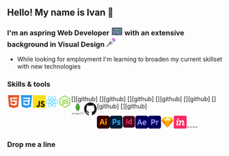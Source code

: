 ## Hello! My name is Ivan 👋

### I'm an aspring Web Developer <img alt="laptop icon" width="28px" src="/images/laptop.svg" /> with an extensive background in Visual Design <img alt="Pen tool" width="22px" src="/images/pen.svg" />

- While looking for employment I'm learning to broaden my current skillset with new technologies

### Skills & tools
[<img align="left" style="margin-bottom: 5px" alt="Skill - HTML5" width="30px" src="images/html5.svg" />][github]
[<img align="left" style="margin-bottom: 5px" alt="Skill - CSS3" width="30px" src="images/css3.svg" />][github]
[<img align="left" style="margin-bottom: 5px" alt="Skill - Javascript" width="30px" src="images/javascript.svg" />][github]
[<img align="left" style="margin-bottom: 5px" alt="Skill - React" width="30px" src="images/react.svg" />][github]
[<img align="left" style="margin-bottom: 5px" alt="Skill - NodeJs" width="30px" src="images/node-js.svg" />][github]
[<img align="left" style="margin-bottom: 5px" alt="Skill - Mongo Db" width="30px" src="images/mongodb.svg" />][github]
[<img align="left" style="margin-bottom: 5px" alt="Skill - Github" width="30px" src="images/github.svg" />][github]
<br>

<img align="left" style="margin-bottom: 5px" alt="Skill - Illustrator" width="30px" src="images/illustrator.svg" />
<img align="left" style="margin-bottom: 5px" alt="Skill - Photoshop" width="30px" src="images/photoshop.svg" />
<img align="left" style="margin-bottom: 5px" alt="Skill - InDesign" width="30px" src="images/indesign.svg" />
<img align="left" style="margin-bottom: 5px" alt="Skill - After Effects" width="30px" src="images/aftereffects.svg" />
<img align="left" style="margin-bottom: 5px" alt="Skill - Premiere Pro" width="30px" src="images/premiere.svg" />
<img align="left" style="margin-bottom: 5px" alt="Skill - Sketch App" width="30px" src="images/sketch.svg" />
<img align="left" style="margin-bottom: 5px" alt="Skill - Invision App" width="30px" src="images/invision.svg" />
<br>
----

### Drop me a line
